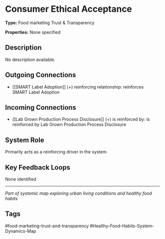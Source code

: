 # Consumer Ethical Acceptance

**Type:** Food marketing Trust & Transparency

**Properties:** None specified

## Description
No description available.

## Outgoing Connections
- [[SMART Label Adoption]] (+) reinforcing relationship: reinforces SMART Label Adoption

## Incoming Connections
- [[Lab Grown Production Process Disclosure]] (+) is reinforced by: is reinforced by Lab Grown Production Process Disclosure

## System Role
Primarily acts as a reinforcing driver in the system

## Key Feedback Loops
None identified

---
*Part of systemic map exploring urban living conditions and healthy food habits*

## Tags
#food-marketing-trust-and-transparency #Healthy-Food-Habits-System-Dynamics-Map
